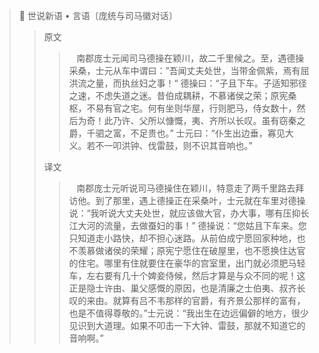 > 📖 世说新语 • 言语〔庞统与司马徽对话〕
> > 原文
> > > &nbsp;&nbsp; 南郡庞士元闻司马德操在颖川，故二千里候之。至，遇德操采桑，士元从车中谓曰：”吾闻丈夫处世，当带金佩紫，焉有屈洪流之量，而执丝妇之事！“ 德操曰：“子且下车。子适知邪径之速，不虑失道之迷。昔伯成耦耕，不慕诸侯之荣；原宪桑枢，不易有官之宅。何有坐则华屋，行则肥马，侍女数十，然后为奇！此乃许、父所以慷慨，夷、齐所以长叹。虽有窃秦之爵，千驷之富，不足贵也。” 士元曰：“仆生出边垂，寡见大义。若不一叩洪钟、伐雷鼓，则不识其音响也。”
> >
> > 译文
> > > &nbsp;&nbsp; 南郡庞士元听说司马德操住在颖川，特意走了两千里路去拜访他。到了那里，遇上德操正在采桑叶，士元就在车里对德操说：“我听说大丈夫处世，就应该做大官，办大事，哪有压抑长江大河的流量，去做蚕妇的事！” 德操说：“您姑且下车来。您只知道走小路快，却不担心迷路。从前伯成宁愿回家种地，也不羡慕做诸侯的荣耀；原宪宁愿住在破屋里，也不愿换住达官的住宅。哪里有住就要住在豪华的宫室里，出门就必须肥马轻车，左右要有几十个婢妾侍候，然后才算是与众不同的呢！这正是隐士许由、巢父感慨的原因，也是清廉之士伯夷、叔齐长叹的来由。就算有吕不韦那样的官爵，有齐景公那样的富有，也是不值得尊敬的。”士元说：“我出生在边远偏僻的地方，很少见识到大道理。如果不叩击一下大钟、雷鼓，那就不知道它的音响啊。”
